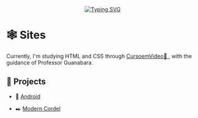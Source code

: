 <p align="center">
<a href="https://git.io/typing-svg"><img src="https://readme-typing-svg.demolab.com?font=Press+Start+2P&pause=1000&color=FF6666&width=435&lines=+Front-End;Welcome!" alt="Typing SVG" /></a>
</p>

# :spider_web: Sites

Currently, I'm studying HTML and CSS through  <a href="https://www.cursoemvideo.com/" target="_blank"> CursoemVideo:link: </a>, with the guidance of Professor Guanabara.

## :art: Projects

- :robot: <a href="https://gabriellesote.github.io/projeto-android/" target="_blank">Android</a> 

- :black_nib: <a href="https://gabriellesote.github.io/projeto-cordel/" target="_blank">Modern Cordel</a> 
<!---
gabriellesote/gabriellesote is a ✨ special ✨ repository because its `README.md` (this file) appears on your GitHub profile.
You can click the Preview link to take a look at your changes.
